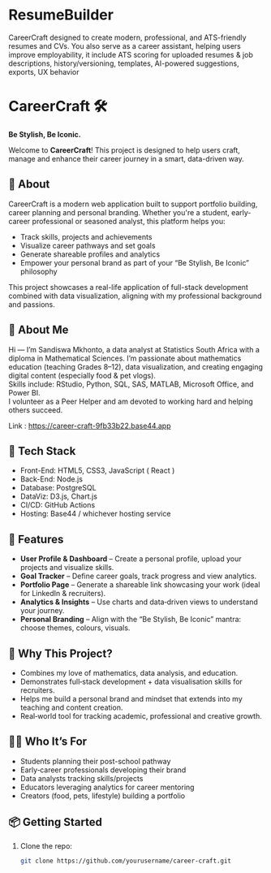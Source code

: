 # ResumeBuilder
CareerCraft designed to create modern, professional, and ATS-friendly resumes and CVs. You also serve as a career assistant, helping users improve employability, it include ATS scoring for uploaded resumes &amp; job descriptions, history/versioning, templates, AI-powered suggestions, exports, UX behavior
# CareerCraft 🛠️  
**Be Stylish, Be Iconic.**

Welcome to **CareerCraft**! This project is designed to help users craft, manage and enhance their career journey in a smart, data-driven way.

## 🚀 About
CareerCraft is a modern web application built to support portfolio building, career planning and personal branding. Whether you're a student, early-career professional or seasoned analyst, this platform helps you:
- Track skills, projects and achievements  
- Visualize career pathways and set goals  
- Generate shareable profiles and analytics  
- Empower your personal brand as part of your “Be Stylish, Be Iconic” philosophy  

This project showcases a real-life application of full-stack development combined with data visualization, aligning with my professional background and passions.

## 👤 About Me
Hi — I’m Sandiswa Mkhonto, a data analyst at Statistics South Africa with a diploma in Mathematical Sciences. I’m passionate about mathematics education (teaching Grades 8–12), data visualization, and creating engaging digital content (especially food & pet vlogs).  
Skills include: RStudio, Python, SQL, SAS, MATLAB, Microsoft Office, and Power BI.  
I volunteer as a Peer Helper and am devoted to working hard and helping others succeed.

Link : https://career-craft-9fb33b22.base44.app

## 🧰 Tech Stack
- Front-End: HTML5, CSS3, JavaScript ( React ) 
- Back-End: Node.js   
- Database: PostgreSQL  
- DataViz: D3.js, Chart.js 
- CI/CD: GitHub Actions 
- Hosting: Base44 / whichever hosting service  

## 📂 Features
- **User Profile & Dashboard** – Create a personal profile, upload your projects and visualize skills.  
- **Goal Tracker** – Define career goals, track progress and view analytics.  
- **Portfolio Page** – Generate a shareable link showcasing your work (ideal for LinkedIn & recruiters).  
- **Analytics & Insights** – Use charts and data‐driven views to understand your journey.  
- **Personal Branding** – Align with the “Be Stylish, Be Iconic” mantra: choose themes, colours, visuals.  

## 🎯 Why This Project?
- Combines my love of mathematics, data analysis, and education.  
- Demonstrates full‐stack development + data visualisation skills for recruiters.  
- Helps me build a personal brand and mindset that extends into my teaching and content creation.  
- Real‐world tool for tracking academic, professional and creative growth.

## 🧑‍💼 Who It’s For
- Students planning their post-school pathway  
- Early‐career professionals developing their brand  
- Data analysts tracking skills/projects  
- Educators leveraging analytics for career mentoring  
- Creators (food, pets, lifestyle) building a portfolio  

## 📦 Getting Started
1. Clone the repo:  
   ```bash
   git clone https://github.com/yourusername/career-craft.git
